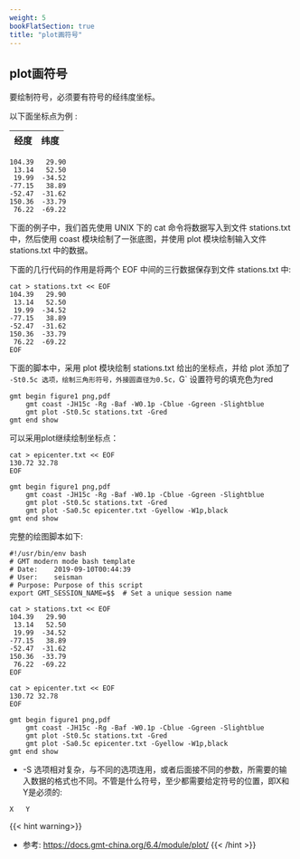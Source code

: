 ```yaml
---
weight: 5
bookFlatSection: true
title: "plot画符号"
---
```


## plot画符号


要绘制符号，必须要有符号的经纬度坐标。 

以下面坐标点为例 :  

|    经度    |     纬度     |
| ---------- |  ----------  |

```
104.39   29.90
 13.14   52.50
 19.99  -34.52
-77.15   38.89 
-52.47  -31.62
150.36  -33.79
 76.22  -69.22
```

下面的例子中，我们首先使用 UNIX 下的 cat 命令将数据写入到文件 stations.txt 中，然后使用 coast 模块绘制了一张底图，并使用 plot 模块绘制输入文件 stations.txt 中的数据。  

下面的几行代码的作用是将两个 EOF 中间的三行数据保存到文件 stations.txt 中:
```
cat > stations.txt << EOF
104.39   29.90
 13.14   52.50
 19.99  -34.52
-77.15   38.89 
-52.47  -31.62
150.36  -33.79
 76.22  -69.22
EOF
```

下面的脚本中，采用 plot 模块绘制 stations.txt 给出的坐标点，并给 plot 添加了 `-St0.5c 选项，绘制三角形符号，外接圆直径为0.5c，`G` 设置符号的填充色为red

```
gmt begin figure1 png,pdf
    gmt coast -JH15c -Rg -Baf -W0.1p -Cblue -Ggreen -Slightblue
    gmt plot -St0.5c stations.txt -Gred
gmt end show
```

可以采用plot继续绘制坐标点：

```
cat > epicenter.txt << EOF
130.72 32.78
EOF

gmt begin figure1 png,pdf
    gmt coast -JH15c -Rg -Baf -W0.1p -Cblue -Ggreen -Slightblue
    gmt plot -St0.5c stations.txt -Gred
    gmt plot -Sa0.5c epicenter.txt -Gyellow -W1p,black
gmt end show
```

完整的绘图脚本如下:
```
#!/usr/bin/env bash
# GMT modern mode bash template
# Date:    2019-09-10T00:44:39
# User:    seisman
# Purpose: Purpose of this script
export GMT_SESSION_NAME=$$  # Set a unique session name

cat > stations.txt << EOF
104.39   29.90
 13.14   52.50
 19.99  -34.52
-77.15   38.89 
-52.47  -31.62
150.36  -33.79
 76.22  -69.22
EOF

cat > epicenter.txt << EOF
130.72 32.78
EOF

gmt begin figure1 png,pdf
    gmt coast -JH15c -Rg -Baf -W0.1p -Cblue -Ggreen -Slightblue
    gmt plot -St0.5c stations.txt -Gred
    gmt plot -Sa0.5c epicenter.txt -Gyellow -W1p,black
gmt end show
```

+ -S  选项相对复杂，与不同的选项连用，或者后面接不同的参数，所需要的输入数据的格式也不同。不管是什么符号，至少都需要给定符号的位置，即X和Y是必须的:

```
X   Y
```

{{< hint warning>}}
- 参考: https://docs.gmt-china.org/6.4/module/plot/
{{< /hint >}}
